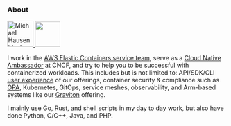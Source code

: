 ### About

<a href="https://dev.to/mhausenblas">
  <img src="https://d2fltix0v2e0sb.cloudfront.net/dev-badge.svg" alt="Michael Hausenblas's DEV Profile" height="60">
</a> 
<a href="https://stackoverflow.com/users/396567/michael-hausenblas"><img src="https://stackoverflow.com/users/flair/396567.png" height="58"></a>

I work in the [AWS Elastic Containers service team](https://aws.amazon.com/containers/), serve as a [Cloud Native Ambassador](https://www.cncf.io/people/ambassadors/) at CNCF, and try to help you to be successful with containerized workloads. This includes but is not limited to: API/SDK/CLI [user experience](https://ux.aws-cloud.dev/) of our offerings, container security & compliance such as [OPA](https://www.openpolicyagent.org/), Kubernetes, GitOps, service meshes, observability, and Arm-based systems like our [Graviton](https://aws.amazon.com/ec2/graviton/) offering.

I mainly use Go, Rust, and shell scripts in my day to day work, but also have done Python, C/C++, Java, and PHP.


